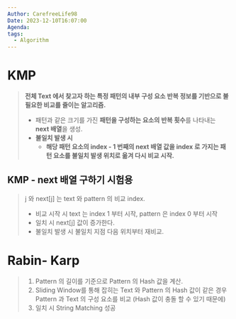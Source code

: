 ```yaml
---
Author: CarefreeLife98
Date: 2023-12-10T16:07:00
Agenda: 
tags:
  - Algorithm
---
```

# KMP
> **전체 Text 에서 찾고자 하는 특정 패턴의 내부 구성 요소 반복 정보를 기반으로 불필요한 비교를 줄이는 알고리즘.**
> - 패턴과 같은 크기를 가진 **패턴을 구성하는 요소의 반복 횟수**를 나타내는 **next 배열**을 생성.
> - **불일치 발생 시**
> 	- **해당 패턴 요소의 index - 1 번째의 next 배열 값을 index 로 가지는 패턴 요소를 불일치 발생 위치로 옮겨 다시 비교 시작.** 

## KMP - next 배열 구하기 시험용
> j 와 next\[j] 는 text 와 pattern 의 비교 index.
> - 비교 시작 시 text 는 index 1 부터 시작, pattern 은 index 0 부터 시작
> - 일치 시 next\[j] 값이 증가한다.
> - 불일치 발생 시 불일치 지점 다음 위치부터 재비교.


# Rabin- Karp
> 1. Pattern 의 길이를 기준으로 Pattern 의 Hash 값을 계산.
> 2. Sliding Window를 통해 잡히는 Text 와 Pattern 의 Hash 값이 같은 경우 Pattern 과 Text 의 구성 요소를 비교 (Hash 값이 충돌 할 수 있기 때문에)
> 3. 일치 시 String Matching 성공
